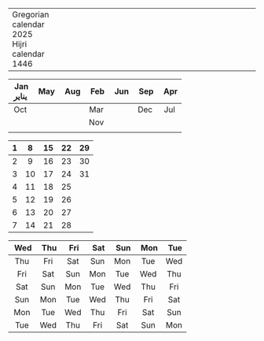 <table>
<tr><td>
Gregorian calendar 2025 <br>
Hijri calendar 1446

</td><td>

<colgroup>
  <col style="width: 14.28%;">
  <col style="width: 14.28%;">
  <col style="width: 14.28%;">
  <col style="width: 14.28%;">
  <col style="width: 14.28%;">
  <col style="width: 18.28%;">
  <col style="width: 10.28%;">
</colgroup>
  
|&nbsp;Jan<br>يناير|&nbsp;May|&nbsp;Aug|&nbsp;Feb|&nbsp;Jun|&nbsp;Sep|&nbsp;Apr|
|:---:|:---:|:---:|:---:|:---:|:---:|:---:|
|Oct|   |   |Mar|   |Dec|Jul|
|   |   |   |Nov|   |   |   |
|   |   |   |   |   |   |   |


</td></tr>

<tr><td>

|1|8|15|22|29|
|:---:|:---:|:---:|:---:|:---:|
|2|9|16|23|30|
|3|10|17|24|31|
|4|11|18|25|  |
|5|12|19|26|  |
|6|13|20|27|  |
|7|14|21|28|  |

</td><td>

|&nbsp;Wed|&nbsp;Thu|&nbsp;Fri|&nbsp;Sat|&nbsp;Sun|&nbsp;Mon|&nbsp;Tue|
|:---:|:---:|:---:|:---:|:---:|:---:|:---:|
|Thu|Fri|Sat|Sun|Mon|Tue|Wed|
|Fri|Sat|Sun|Mon|Tue|Wed|Thu|
|Sat|Sun|Mon|Tue|Wed|Thu|Fri|
|Sun|Mon|Tue|Wed|Thu|Fri|Sat|
|Mon|Tue|Wed|Thu|Fri|Sat|Sun|
|Tue|Wed|Thu|Fri|Sat|Sun|Mon|

</td></tr> </table>
